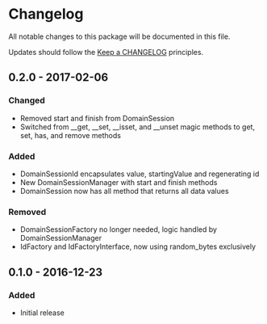 # Changelog

All notable changes to this package will be documented in this file.

Updates should follow the [Keep a CHANGELOG](http://keepachangelog.com/) principles.

## 0.2.0 - 2017-02-06
### Changed
- Removed start and finish from DomainSession
- Switched from __get, __set, __isset, and __unset magic methods to get, set, has, and remove methods

### Added
- DomainSessionId encapsulates value, startingValue and regenerating id
- New DomainSessionManager with start and finish methods
- DomainSession now has all method that returns all data values

### Removed 
- DomainSessionFactory no longer needed, logic handled by DomainSessionManager
- IdFactory and IdFactoryInterface, now using random_bytes exclusively

## 0.1.0 - 2016-12-23
### Added
- Initial release
